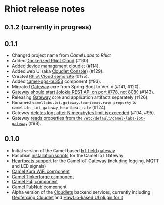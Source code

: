 # Rhiot release notes

## 0.1.2 (currently in progress)

## 0.1.1

- Changed project name from *Camel Labs* to *Rhiot*
- Added [Dockerized Rhiot Cloud](https://github.com/rhiot/rhiot/blob/master/docs/readme.md#dockerized-rhiot-cloud) (#160).
- Added [device management cloudlet](https://github.com/rhiot/rhiot/blob/master/docs/readme.md#device-management-cloudlet) (#114).
- Added web UI (aka [Cloudlet Console](https://github.com/rhiot/rhiot/blob/master/docs/readme.md#device-management-web-ui)) (#129).
- Created [Rhiot Cloud demo site](http://rhiot.net) (#155).
- Added [camel-gps-bu353](https://github.com/rhiot/rhiot/blob/master/docs/readme.md#camel-gps-bu353-component) component (#93).
- Migrated [Gateway](https://github.com/rhiot/rhiot/blob/master/docs/readme.md#camel-iot-gateway) core from Spring Boot to Vert.x (#141, #120).
- [Gateway should start Jolokia REST API on port 8778, not 8080](https://github.com/rhiot/rhiot/blob/master/docs/readme.md#monitoring-gateway-with-jolokia) (#143).
- Releasing [Gateway](https://github.com/rhiot/rhiot/blob/master/docs/readme.md#camel-iot-gateway) core and application artifacts separately (#126).
- Renamed `camellabs.iot.gateway.heartbeat.rate property` to `camellabs_iot_gateway_heartbeat_rate` (#124).
- Gateway [deletes logs after N megabytes limit is exceeded](https://github.com/rhiot/rhiot/blob/master/docs/readme.md#gateway-logger-configuration) (#104, #95).
- Gateway [reads properties from the `/etc/default/camel-labs-iot-gateway`](https://github.com/rhiot/rhiot/blob/master/docs/readme.md#configuration-of-the-gateway) (#98).

## 0.1.0

- Initial version of the Camel based [IoT field gateway](https://github.com/rhiot/rhiot/tree/master/iot#camel-iot-gateway)
- Raspbian [installation scripts](https://github.com/rhiot/rhiot/tree/master/iot#installing-gateway-on-the-raspbian) for the Camel IoT Gateway
- [Heartbeats support](https://github.com/rhiot/rhiot/tree/master/iot#device-heartbeats) for the Camel IoT Gateway (including logging, MQTT and LED signals)
- [Camel Kura WiFi component](https://github.com/rhiot/rhiot/tree/master/iot#camel-kura-wifi-component)
- [Camel Tinkerforge component](https://github.com/rhiot/rhiot/tree/master/iot#camel-tinkerforge-component)
- [Camel Pi4j component](https://github.com/rhiot/rhiot/tree/master/iot#camel-pi4j-component)
- [Camel PubNub component](https://github.com/rhiot/rhiot/tree/master/iot#camel-pubnub-component)
- Alpha version of the [Cloudlets](https://github.com/rhiot/rhiot/tree/master/iot#cloudlets) backend services, currently including [Geofencing Cloudlet](https://github.com/rhiot/rhiot/tree/master/iot/cloudlet/geofencing) and [Hawt.io-based UI plugin for it](https://github.com/rhiot/rhiot/tree/master/iot/cloudlet/geofencing)
